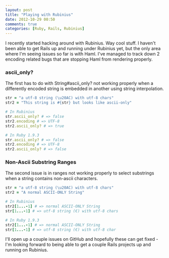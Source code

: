 ```yaml
---
layout: post
title: "Playing with Rubinius"
date: 2012-10-29 00:50
comments: true
categories: [Ruby, Rails, Rubinius]
---
```

I recently started hacking around with Rubinius. Way cool stuff. I haven't been able to get Rails up and running under Rubinius yet, but the only area where I'm seeing issues so far is with Haml. I've managed to track down 2 encoding related bugs that are stopping Haml from rendering properly.

### ascii_only?

The first has to do with String#ascii_only? not working properly when a differently encoded string is embedded in another using string interpolation.

```ruby
str = "a utf-8 string (\u20AC) with utf-8 chars"
str2 = "This string is #{str} but looks like ascii-only"

# In Rubinius
str.ascii_only? # => false
str2.encoding # => UTF-8
str2.ascii_only? # => true

# In Ruby 1.9.3
str.ascii_only? # => false
str2.encoding # => UTF-8
str2.ascii_only? # => false
```

### Non-Ascii Substring Ranges

The second issue is in ranges not working properly to select substrings when a string contains non-ascii characters.

```ruby
str = "a utf-8 string (\u20AC) with utf-8 chars"
str2 = "A normal ASCII-ONLY String"

# In Rubinius
str2[1...-1] # => normal ASCII-ONLY String
str[1...-1] # => utf-8 string (€) with utf-8 chars

# In Ruby 1.9.3
str2[1...-1] # => normal ASCII-ONLY String
str[1...-1] # => utf-8 string (€) with utf-8 char
```

I'll open up a couple issues on GitHub and hopefully these can get fixed - I'm looking forward to being able to get a couple Rails projects up and running on Rubinius.